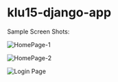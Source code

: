 # klu15-django-app

Sample Screen Shots: 

![HomePage-1](https://image.ibb.co/ivpUzz/18426090_2281003805458935_847970378_o.png)

![HomePage-2](https://image.ibb.co/cXNGez/18641648_2289429401283042_1624509492_o.png)

![Login Page](https://image.ibb.co/iyzJsK/18817992_2303471166545532_1058483623_o.png)
